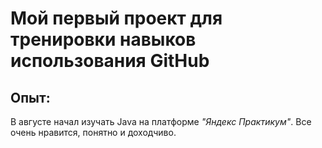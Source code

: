 # Мой первый проект для тренировки навыков использования GitHub

## Опыт:

В августе начал изучать Java на платформе _"Яндекс Практикум"_. Все очень нравится, понятно и доходчиво.
